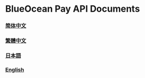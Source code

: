 # BlueOcean Pay API Documents


### [简体中文](zh_CN.md)

### [繁體中文](zh_HK.md)

### [日本語](ja_JP.md)

### [English](en_US.md)

